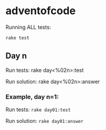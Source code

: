 # adventofcode

Running ALL tests:

`rake test`

## Day n

Run tests: rake day<%02n>:test

Run solution: rake day<%02n>:answer

### Example, day n=1:

Run tests: `rake day01:test`

Run solution: `rake day01:answer`
